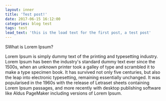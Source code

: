 ```yaml
---
layout: inner
title: 'Test post!'
date: 2017-06-15 16:12:00
categories: blog test
tags: test
lead_text: 'this is the load text for the first post, a test post'
---
```


SWhat is Lorem Ipsum?

Lorem Ipsum is simply dummy text of the printing and typesetting industry. Lorem Ipsum has been the industry's standard dummy text ever since the 1500s, when an unknown printer took a galley of type and scrambled it to make a type specimen book. It has survived not only five centuries, but also the leap into electronic typesetting, remaining essentially unchanged. It was popularised in the 1960s with the release of Letraset sheets containing Lorem Ipsum passages, and more recently with desktop publishing software like Aldus PageMaker including versions of Lorem Ipsum.